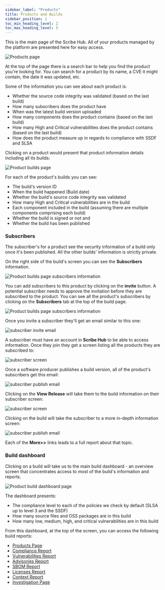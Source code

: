 ```yaml
---
sidebar_label: "Products"
title: Products and Builds
sidebar_position: 1
toc_min_heading_level: 2
toc_max_heading_level: 5
---
```


<!-- ### Products and Builds -->

This is the main page of the Scribe Hub. All of your products managed by the platform are presented here for easy access. 

![Products page](/img/start/products-start.jpg)

At the top of the page there is a search bar to help you find the product you're looking for. You can search for a product by its name, a CVE it might contain, the date it was updated, etc.

Some of the information you can see about each product is:
* Whether the source code integrity was validated (based on the last build)
* How many subscribers does the product have
* When was the latest build version uploaded
* How many components does the product contains (based on the last build)
* How many High and Critical vulnerabilities does the product contains (based on the last build)
* How does the product measure up in regards to compliance with SSDF and SLSA

Clicking on a product would present that product information details including all its builds:

![Product builds page](/img/start/builds-start.JPG)

For each of the product's builds you can see:
* The build's version ID
* When the build happened (Build date)
* Whether the build's source code integrity was validated
* How many High and Critical vulnerabilities are in the build
* Each component included in the build (assuming there are multiple components comprising each build)  
* Whether the build is signed or not and  
* Whether the build has been published

### Subscribers

The subscriber's for a product see the security information of a build only once it's been published. All the other builds' information is strictly private.

On the right side of the build's screen you can see the **Subscribers** information. 

![Product builds page subscribers information](/img/start/subscribers.JPG)

You can add subscribers to this product by clicking on the **invite** button. A potential subscriber needs to approve the invitation before they are subscribed to the product. You can see all the product's subscribers by clicking on the **Subscribers** tab at the top of the build page.

![Product builds page subscribers information](/img/start/subscribers-1.JPG)

Once you invite a subscriber they'll get an email similar to this one:

![subscriber invite email](/img/start/subscriber-invite-b.jpg)

A subscriber must have an account in **Scribe Hub** to be able to access information. Once they join they get a screen listing all the products they are subscribed to:

![subscriber screen](/img/start/subscriber-screen-b.jpg)

Once a software producer publishes a build version, all of the product's subscribers get this email:

![subscriber publish email](/img/start/subscriber-publish-b.jpg)

Clicking on the **View Release** will take them to the build information on their subscriber screen:

![subscriber screen](/img/start/subscriber-release-1-b.jpg)

Clicking on the build will take the subscriber to a more in-depth information screen:

![subscriber publish email](/img/start/subscriber-release-2.JPG)

Each of the **More>>** links leads to a full report about that topic.

### Build dashboard

Clicking on a build will take us to the main build dashboard - an overview screen that concentrates access to most of the build's information and reports. 

![Product build dashboard page](/img/start/dashboard-start.JPG)

The dashboard presents:
* The compliance level to each of the policies we check by default (SLSA up to level 3 and the SSDF)
* How many source files and OSS packages are in this build
* How many low, medium, high, and critical vulnerabilities are in this build

From this dashboard, at the top of the screen, you can access the following build reports:
* [Products Page](product)
* [Compliance Report](compliance)
* [Vulnerabilities Report](vulnerabilities)
* [Advisories Report](advisories)
* [SBOM Report](sbom)
* [Licenses Report](licenses)
* [Context Report](context)
* [Investigation Page](investigation) 



